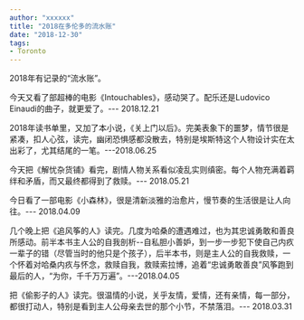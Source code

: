 ```yaml
---
author: "xxxxxx"
title: "2018在多伦多的流水账"
date: "2018-12-30"
tags: 
- Toronto
---
```


2018年有记录的“流水账”。

今天又看了部超棒的电影《Intouchables》，感动哭了。配乐还是Ludovico Einaudi的曲子，就更爱了。--- 2018.12.21

2018年读书单里，又加了本小说，《关上门以后》。完美表象下的噩梦，情节很是紧凑，扣人心弦，读完，幽闭恐惧感都没散去，特别是埃斯特这个人物设计实在太出彩了，尤其结尾的一笔。---2018.06.25

今天把《解忧杂货铺》看完，剧情人物关系看似凌乱实则缜密。每个人物充满着羁绊和矛盾，而又最终都得到了救赎。--- 2018.05.21

今日看了一部电影《小森林》，很是清新淡雅的治愈片，慢节奏的生活很是让人向往。--- 2018.04.09

几个晚上把《追风筝的人》读完。几度为哈桑的遭遇难过，也为其忠诚勇敢和善良所感动。前半本书主人公的自我剖析--自私胆小善妒，到一步一步犯下使自己内疚一辈子的错（尽管当时的他只是个孩子），后半本书，则是主人公的自我救赎，一个怀着对哈桑内疚与怀念，救赎自我，救赎索拉博，追着“忠诚勇敢善良”风筝跑到最后的人，“为你，千千万万遍”。---2018.04.05

把《偷影子的人》读完。很温情的小说，关乎友情，爱情，还有亲情，每一部分，都很打动人，特别是看到主人公母亲去世的那个小节，不禁落泪。--- 2018.03.31

